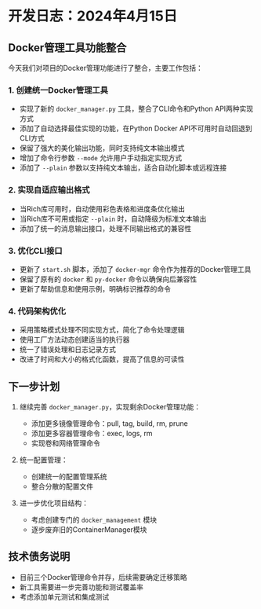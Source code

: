 # 开发日志：2024年4月15日

## Docker管理工具功能整合

今天我们对项目的Docker管理功能进行了整合，主要工作包括：

### 1. 创建统一Docker管理工具

- 实现了新的 `docker_manager.py` 工具，整合了CLI命令和Python API两种实现方式
- 添加了自动选择最佳实现的功能，在Python Docker API不可用时自动回退到CLI方式
- 保留了强大的美化输出功能，同时支持纯文本输出模式
- 增加了命令行参数 `--mode` 允许用户手动指定实现方式
- 添加了 `--plain` 参数以支持纯文本输出，适合自动化脚本或远程连接

### 2. 实现自适应输出格式

- 当Rich库可用时，自动使用彩色表格和进度条优化输出
- 当Rich库不可用或指定 `--plain` 时，自动降级为标准文本输出
- 添加了统一的消息输出接口，处理不同输出格式的兼容性

### 3. 优化CLI接口

- 更新了 `start.sh` 脚本，添加了 `docker-mgr` 命令作为推荐的Docker管理工具
- 保留了原有的 `docker` 和 `py-docker` 命令以确保向后兼容性
- 更新了帮助信息和使用示例，明确标识推荐的命令

### 4. 代码架构优化

- 采用策略模式处理不同实现方式，简化了命令处理逻辑
- 使用工厂方法动态创建适当的执行器
- 统一了错误处理和日志记录方式
- 改进了时间和大小的格式化函数，提高了信息的可读性

## 下一步计划

1. 继续完善 `docker_manager.py`，实现剩余Docker管理功能：
   - 添加更多镜像管理命令：pull, tag, build, rm, prune
   - 添加更多容器管理命令：exec, logs, rm
   - 实现卷和网络管理命令

2. 统一配置管理：
   - 创建统一的配置管理系统
   - 整合分散的配置文件

3. 进一步优化项目结构：
   - 考虑创建专门的 `docker_management` 模块
   - 逐步废弃旧的ContainerManager模块

## 技术债务说明

- 目前三个Docker管理命令并存，后续需要确定迁移策略
- 新工具需要进一步完善功能和测试覆盖率
- 考虑添加单元测试和集成测试 